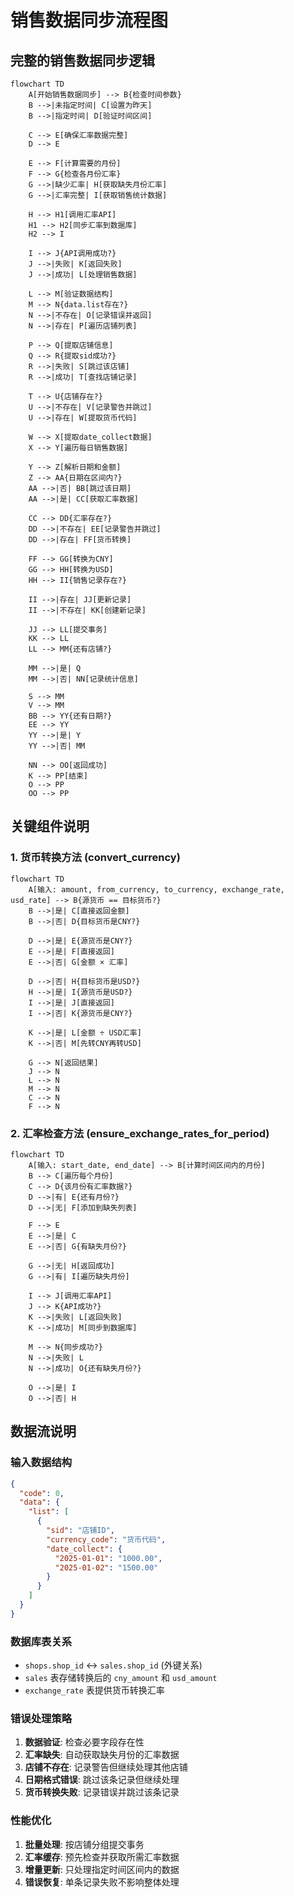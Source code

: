 # 销售数据同步流程图

## 完整的销售数据同步逻辑

```mermaid
flowchart TD
    A[开始销售数据同步] --> B{检查时间参数}
    B -->|未指定时间| C[设置为昨天]
    B -->|指定时间| D[验证时间区间]
    
    C --> E[确保汇率数据完整]
    D --> E
    
    E --> F[计算需要的月份]
    F --> G{检查各月份汇率}
    G -->|缺少汇率| H[获取缺失月份汇率]
    G -->|汇率完整| I[获取销售统计数据]
    
    H --> H1[调用汇率API]
    H1 --> H2[同步汇率到数据库]
    H2 --> I
    
    I --> J{API调用成功?}
    J -->|失败| K[返回失败]
    J -->|成功| L[处理销售数据]
    
    L --> M[验证数据结构]
    M --> N{data.list存在?}
    N -->|不存在| O[记录错误并返回]
    N -->|存在| P[遍历店铺列表]
    
    P --> Q[提取店铺信息]
    Q --> R{提取sid成功?}
    R -->|失败| S[跳过该店铺]
    R -->|成功| T[查找店铺记录]
    
    T --> U{店铺存在?}
    U -->|不存在| V[记录警告并跳过]
    U -->|存在| W[提取货币代码]
    
    W --> X[提取date_collect数据]
    X --> Y[遍历每日销售数据]
    
    Y --> Z[解析日期和金额]
    Z --> AA{日期在区间内?}
    AA -->|否| BB[跳过该日期]
    AA -->|是| CC[获取汇率数据]
    
    CC --> DD{汇率存在?}
    DD -->|不存在| EE[记录警告并跳过]
    DD -->|存在| FF[货币转换]
    
    FF --> GG[转换为CNY]
    GG --> HH[转换为USD]
    HH --> II{销售记录存在?}
    
    II -->|存在| JJ[更新记录]
    II -->|不存在| KK[创建新记录]
    
    JJ --> LL[提交事务]
    KK --> LL
    LL --> MM{还有店铺?}
    
    MM -->|是| Q
    MM -->|否| NN[记录统计信息]
    
    S --> MM
    V --> MM
    BB --> YY{还有日期?}
    EE --> YY
    YY -->|是| Y
    YY -->|否| MM
    
    NN --> OO[返回成功]
    K --> PP[结束]
    O --> PP
    OO --> PP
```

## 关键组件说明

### 1. 货币转换方法 (convert_currency)
```mermaid
flowchart TD
    A[输入: amount, from_currency, to_currency, exchange_rate, usd_rate] --> B{源货币 == 目标货币?}
    B -->|是| C[直接返回金额]
    B -->|否| D{目标货币是CNY?}
    
    D -->|是| E{源货币是CNY?}
    E -->|是| F[直接返回]
    E -->|否| G[金额 × 汇率]
    
    D -->|否| H{目标货币是USD?}
    H -->|是| I{源货币是USD?}
    I -->|是| J[直接返回]
    I -->|否| K{源货币是CNY?}
    
    K -->|是| L[金额 ÷ USD汇率]
    K -->|否| M[先转CNY再转USD]
    
    G --> N[返回结果]
    J --> N
    L --> N
    M --> N
    C --> N
    F --> N
```

### 2. 汇率检查方法 (ensure_exchange_rates_for_period)
```mermaid
flowchart TD
    A[输入: start_date, end_date] --> B[计算时间区间内的月份]
    B --> C[遍历每个月份]
    C --> D{该月份有汇率数据?}
    D -->|有| E{还有月份?}
    D -->|无| F[添加到缺失列表]
    
    F --> E
    E -->|是| C
    E -->|否| G{有缺失月份?}
    
    G -->|无| H[返回成功]
    G -->|有| I[遍历缺失月份]
    
    I --> J[调用汇率API]
    J --> K{API成功?}
    K -->|失败| L[返回失败]
    K -->|成功| M[同步到数据库]
    
    M --> N{同步成功?}
    N -->|失败| L
    N -->|成功| O{还有缺失月份?}
    
    O -->|是| I
    O -->|否| H
```

## 数据流说明

### 输入数据结构
```json
{
  "code": 0,
  "data": {
    "list": [
      {
        "sid": "店铺ID",
        "currency_code": "货币代码",
        "date_collect": {
          "2025-01-01": "1000.00",
          "2025-01-02": "1500.00"
        }
      }
    ]
  }
}
```

### 数据库表关系
- `shops.shop_id` ↔ `sales.shop_id` (外键关系)
- `sales` 表存储转换后的 `cny_amount` 和 `usd_amount`
- `exchange_rate` 表提供货币转换汇率

### 错误处理策略
1. **数据验证**: 检查必要字段存在性
2. **汇率缺失**: 自动获取缺失月份的汇率数据
3. **店铺不存在**: 记录警告但继续处理其他店铺
4. **日期格式错误**: 跳过该条记录但继续处理
5. **货币转换失败**: 记录错误并跳过该条记录

### 性能优化
1. **批量处理**: 按店铺分组提交事务
2. **汇率缓存**: 预先检查并获取所需汇率数据
3. **增量更新**: 只处理指定时间区间内的数据
4. **错误恢复**: 单条记录失败不影响整体处理